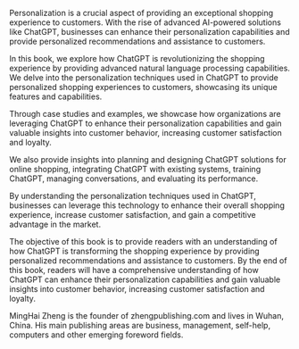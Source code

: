 
Personalization is a crucial aspect of providing an exceptional shopping experience to customers. With the rise of advanced AI-powered solutions like ChatGPT, businesses can enhance their personalization capabilities and provide personalized recommendations and assistance to customers.

In this book, we explore how ChatGPT is revolutionizing the shopping experience by providing advanced natural language processing capabilities. We delve into the personalization techniques used in ChatGPT to provide personalized shopping experiences to customers, showcasing its unique features and capabilities.

Through case studies and examples, we showcase how organizations are leveraging ChatGPT to enhance their personalization capabilities and gain valuable insights into customer behavior, increasing customer satisfaction and loyalty.

We also provide insights into planning and designing ChatGPT solutions for online shopping, integrating ChatGPT with existing systems, training ChatGPT, managing conversations, and evaluating its performance.

By understanding the personalization techniques used in ChatGPT, businesses can leverage this technology to enhance their overall shopping experience, increase customer satisfaction, and gain a competitive advantage in the market.

The objective of this book is to provide readers with an understanding of how ChatGPT is transforming the shopping experience by providing personalized recommendations and assistance to customers. By the end of this book, readers will have a comprehensive understanding of how ChatGPT can enhance their personalization capabilities and gain valuable insights into customer behavior, increasing customer satisfaction and loyalty.

MingHai Zheng is the founder of zhengpublishing.com and lives in Wuhan, China. His main publishing areas are business, management, self-help, computers and other emerging foreword fields.
